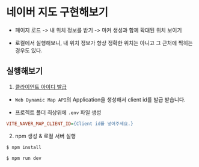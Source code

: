 # 네이버 지도 구현해보기

-   페이지 로드 -> 내 위치 정보를 받기 -> 마커 생성과 함께 확대된 위치 보이기

-   로컬에서 실행해보니, 내 위치 정보가 항상 정확한 위치는 아니고 그 근처에 찍히는 경우도 있다.

## 실행해보기

1. [클라이언트 아이디 발급](https://navermaps.github.io/maps.js.ncp/docs/tutorial-1-Getting-Client-ID.html)

-   `Web Dynamic Map API`의 Application을 생성해서 client id를 발급 받습니다.

-   프로젝트 폴더 최상위에 `.env` 파일 생성

```ini
VITE_NAVER_MAP_CLIENT_ID={Client id를 넣어주세요.}
```

2. npm 생성 & 로컬 서버 실행

```bash
$ npm install

$ npm run dev
```
